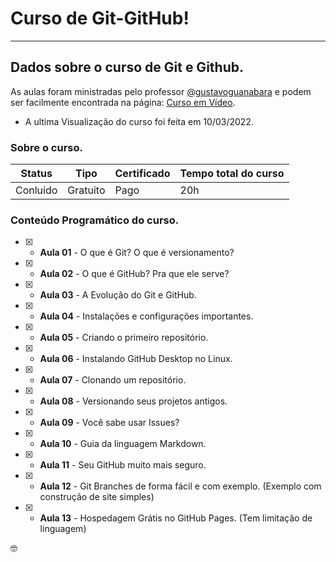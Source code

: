 # Curso de Git-GitHub!
___
## Dados sobre o curso de Git e Github.

As aulas foram ministradas pelo professor [@gustavoguanabara](https://github.com/gustavoguanabara) e podem ser facilmente encontrada na página: [Curso em Vídeo](https://www.cursoemvideo.com). 
   * A ultima Visualização do curso foi feita em 10/03/2022.

### Sobre o curso.
Status | Tipo |Certificado | Tempo total do curso
--- | --- | --- | --- 
Conluido | Gratuito | Pago | 20h

### Conteúdo Programático do curso.
- [x] - **Aula 01** - O que é Git? O que é versionamento?
- [x] - **Aula 02** - O que é GitHub? Pra que ele serve?
- [x] - **Aula 03** - A Evolução do Git e GitHub.
- [x] - **Aula 04** - Instalações e configurações importantes.
- [x] - **Aula 05** - Criando o primeiro repositório.
- [x] - **Aula 06** - Instalando GitHub Desktop no Linux.
- [x] - **Aula 07** - Clonando um repositório.
- [x] - **Aula 08** - Versionando seus projetos antigos.
- [x] - **Aula 09** - Você sabe usar Issues?
- [x] - **Aula 10** - Guia da linguagem Markdown.
- [x] - **Aula 11** - Seu GitHub muito mais seguro.
- [x] - **Aula 12** - Git Branches de forma fácil e com exemplo. (Exemplo com construção de site simples)
- [x] - **Aula 13** - Hospedagem Grátis no GitHub Pages. (Tem limitação de linguagem)

🤓
